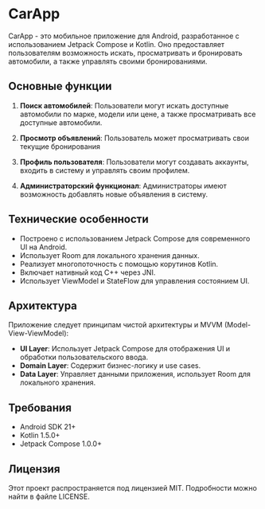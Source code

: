 # CarApp

CarApp - это мобильное приложение для Android, разработанное с использованием Jetpack Compose и Kotlin. Оно предоставляет пользователям возможность искать, просматривать и бронировать автомобили, а также управлять своими бронированиями.

## Основные функции

1. **Поиск автомобилей**: Пользователи могут искать доступные автомобили по марке, модели или цене, а также просматривать все доступные автомобили.

2. **Просмотр объявлений**: Пользователь может просматривать свои текущие бронирования

3. **Профиль пользователя**: Пользователи могут создавать аккаунты, входить в систему и управлять своим профилем.

4. **Администраторский функционал**: Администраторы имеют возможность добавлять новые объявления в систему.

## Технические особенности

- Построено с использованием Jetpack Compose для современного UI на Android.
- Использует Room для локального хранения данных.
- Реализует многопоточность с помощью корутинов Kotlin.
- Включает нативный код C++ через JNI.
- Использует ViewModel и StateFlow для управления состоянием UI.

## Архитектура

Приложение следует принципам чистой архитектуры и MVVM (Model-View-ViewModel):

- **UI Layer**: Использует Jetpack Compose для отображения UI и обработки пользовательского ввода.
- **Domain Layer**: Содержит бизнес-логику и use cases.
- **Data Layer**: Управляет данными приложения, использует Room для локального хранения.

## Требования

- Android SDK 21+
- Kotlin 1.5.0+
- Jetpack Compose 1.0.0+

## Лицензия

Этот проект распространяется под лицензией MIT. Подробности можно найти в файле LICENSE.
